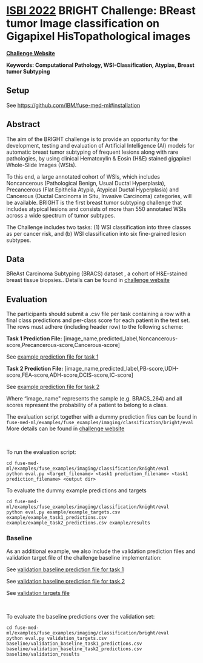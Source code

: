# [ISBI 2022](https://biomedicalimaging.org/2022/) BRIGHT Challenge: BReast tumor Image classification on Gigapixel HisTopathological images

[**Challenge Website**](https://research.ibm.com/haifa/Workshops/BRIGHT)

**Keywords: Computational Pathology, WSI-Classification, Atypias, Breast tumor Subtyping**

## Setup
See https://github.com/IBM/fuse-med-ml#installation

## Abstract
The aim of the BRIGHT challenge is to provide an opportunity for the development, testing and evaluation of Artificial Intelligence (AI) models for automatic breast tumor subtyping of frequent lesions along with rare pathologies, by using clinical Hematoxylin & Eosin (H&E) stained gigapixel Whole-Slide Images (WSIs). 

To this end, a large annotated cohort of WSIs, which includes Noncancerous (Pathological Benign, Usual Ductal Hyperplasia), Precancerous (Flat Epithelia Atypia, Atypical Ductal Hyperplasia) and Cancerous (Ductal Carcinoma in Situ, Invasive Carcinoma) categories, will be available. BRIGHT is the first breast tumor subtyping challenge that includes atypical lesions and consists of more than 550 annotated WSIs across a wide spectrum of tumor subtypes. 

The Challenge includes two tasks: (1) WSI classification into three classes as per cancer risk, and (b) WSI classification into six fine-grained lesion subtypes.

## Data
BReAst Carcinoma Subtyping (BRACS) dataset , a cohort of H&E-stained breast tissue biopsies.. Details can be found in [challenge website]()

## Evaluation
The participants should submit a .csv file per task containing a row with a final class predictions and per-class score for each patient in the test set. The rows must adhere (including header row) to the following scheme:

**Task 1 Prediction File:**
\[image_name,predicted_label,Noncancerous-score,Precancerous-score,Cancerous-score\]

See [example prediction file for task 1](./eval/example/example_task1_predictions.csv)

**Task 2 Prediction File:**
\[image_name,predicted_label,PB-score,UDH-score,FEA-score,ADH-score,DCIS-score,IC-score\]

See [example prediction file for task 2](./eval/example/example_task2_predictions.csv)

Where “image_name" represents the sample (e.g. BRACS_264) and all scores represent the probability of a patient to belong to a class.

The evaluation script together with a dummy prediction files can be found in `fuse-med-ml/examples/fuse_examples/imaging/classification/bright/eval`
More details can be found in [challenge website](https://research.ibm.com/haifa/Workshops/BRIGHT)


<br/>

To run the evaluation script:
```
cd fuse-med-ml/examples/fuse_examples/imaging/classification/knight/eval
python eval.py <target_filename> <task1 prediction_filename> <task1 prediction_filename> <output dir>
```
To evaluate the dummy example predictions and targets
```
cd fuse-med-ml/examples/fuse_examples/imaging/classification/knight/eval 
python eval.py example/example_targets.csv example/example_task1_predictions.csv example/example_task2_predictions.csv example/results
```    

### Baseline
As an additional example, we also include the validation prediction files and validation target file of the challenge baseline implementation:
 
 
See [validation baseline prediction file for task 1](./eval/baseline/validation_baseline_task1_predictions.csv)


See [validation baseline prediction file for task 2](./eval/baseline/validation_baseline_task2_predictions.csv)


See [validation targets file](./eval/validation_targets.csv)



<br/>

To evaluate the baseline predictions over the validation set:
```
cd fuse-med-ml/examples/fuse_examples/imaging/classification/bright/eval
python eval.py validation_targets.csv baseline/validation_baseline_task1_predictions.csv baseline/validation_baseline_task2_predictions.csv baseline/validation_results
```
